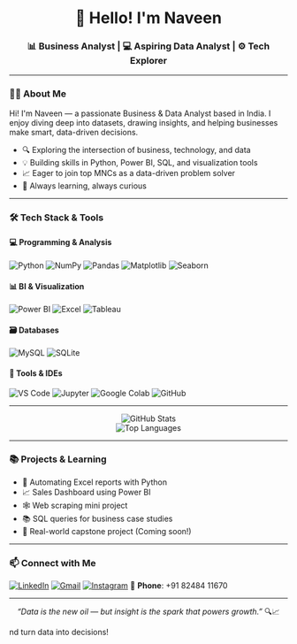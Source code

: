 <!-- GitHub Profile README – Naveen -->

<h1 align="center">👋 Hello! I'm Naveen</h1>

<h3 align="center">📊 Business Analyst | 💻 Aspiring Data Analyst | ⚙️ Tech Explorer</h3>

---

### 🧑‍💼 About Me

Hi! I'm Naveen — a passionate Business & Data Analyst based in India. I enjoy diving deep into datasets, drawing insights, and helping businesses make smart, data-driven decisions.

- 🔍 Exploring the intersection of business, technology, and data
- 💡 Building skills in Python, Power BI, SQL, and visualization tools
- 📈 Eager to join top MNCs as a data-driven problem solver
- 🚀 Always learning, always curious

---

### 🛠️ Tech Stack & Tools

#### 💻 Programming & Analysis
![Python](https://img.shields.io/badge/-Python-3776AB?style=flat-square&logo=python&logoColor=white)
![NumPy](https://img.shields.io/badge/-NumPy-013243?style=flat-square&logo=numpy)
![Pandas](https://img.shields.io/badge/-Pandas-150458?style=flat-square&logo=pandas)
![Matplotlib](https://img.shields.io/badge/-Matplotlib-11557c?style=flat-square&logo=python)
![Seaborn](https://img.shields.io/badge/-Seaborn-4C55AB?style=flat-square&logo=python)

#### 📊 BI & Visualization
![Power BI](https://img.shields.io/badge/-Power%20BI-F2C811?style=flat-square&logo=powerbi&logoColor=black)
![Excel](https://img.shields.io/badge/-Excel-217346?style=flat-square&logo=microsoft-excel)
![Tableau](https://img.shields.io/badge/-Tableau-E97627?style=flat-square&logo=tableau)

#### 🗃️ Databases
![MySQL](https://img.shields.io/badge/-MySQL-005C84?style=flat-square&logo=mysql)
![SQLite](https://img.shields.io/badge/-SQLite-003B57?style=flat-square&logo=sqlite)

#### 🧰 Tools & IDEs
![VS Code](https://img.shields.io/badge/-VS%20Code-007ACC?style=flat-square&logo=visual-studio-code)
![Jupyter](https://img.shields.io/badge/-Jupyter-F37626?style=flat-square&logo=jupyter)
![Google Colab](https://img.shields.io/badge/-Colab-F9AB00?style=flat-square&logo=googlecolab)
![GitHub](https://img.shields.io/badge/-GitHub-181717?style=flat-square&logo=github)

---

<p align="center">
  <img src="https://github-readme-stats.vercel.app/api?username=naveen84931&show_icons=true&theme=tokyonight" alt="GitHub Stats" />
  <br/>
  <img src="https://github-readme-stats.vercel.app/api/top-langs/?username=naveen84931&layout=compact&theme=tokyonight" alt="Top Languages" />
</p>


---

### 📚 Projects & Learning

- 🚀 Automating Excel reports with Python
- 📈 Sales Dashboard using Power BI
- 🕸️ Web scraping mini project
- 📚 SQL queries for business case studies
- 🧠 Real-world capstone project (Coming soon!)

---

### 📫 Connect with Me

[![LinkedIn](https://img.shields.io/badge/-LinkedIn-0A66C2?style=flat-square&logo=linkedin&logoColor=white)](https://www.linkedin.com/in/naveen-s-69b71b242/)
[![Gmail](https://img.shields.io/badge/-nave84931@gmail.com-D14836?style=flat-square&logo=gmail&logoColor=white)](mailto:nave84931@gmail.com)
[![Instagram](https://img.shields.io/badge/-Instagram-E4405F?style=flat-square&logo=instagram&logoColor=white)](https://www.instagram.com/_naveen.zero_?igsh=MWcxYTVyaGlraXF4cg==)
📱 **Phone**: +91 82484 11670

---

<p align="center"><em>“Data is the new oil — but insight is the spark that powers growth.”</em> 🔍📈</p>
nd turn data into decisions!

